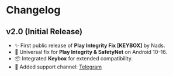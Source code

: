 # Changelog

## v2.0 (Initial Release)
- ✨ First public release of **Play Integrity Fix [KEYBOX]** by Nads.
- 🔐 Universal fix for **Play Integrity & SafetyNet** on Android 10–16.
- 📦 Integrated **Keybox** for extended compatibility.
- 📢 Added support channel: [Telegram](https://t.me/Itsmenads)
